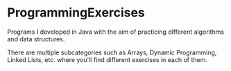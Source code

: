 # ProgrammingExercises
Programs I developed in Java with the aim of practicing different algorithms and data structures.

There are multiple subcategories such as Arrays, Dynamic Programming, Linked Lists, etc. where you'll find different exercises in each of them.
